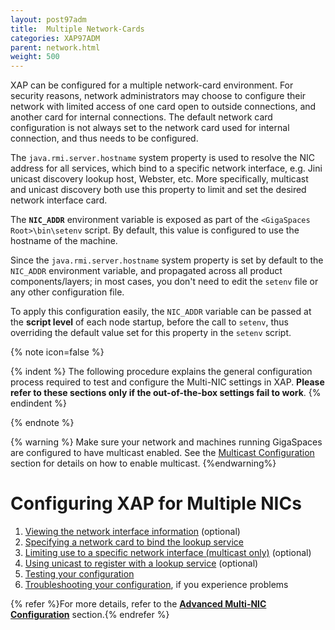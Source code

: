 ```yaml
---
layout: post97adm
title:  Multiple Network-Cards
categories: XAP97ADM
parent: network.html
weight: 500
---
```





XAP can be configured for a multiple network-card environment. For security reasons, network administrators may choose to configure their network with limited access of one card open to outside connections, and another card for internal connections. The default network card configuration is not always set to the network card used for internal connection, and thus needs to be configured.

The `java.rmi.server.hostname` system property is used to resolve the NIC address for all services, which bind to a specific network interface, e.g. Jini unicast discovery lookup host, Webster, etc. More specifically, multicast and unicast discovery both use this property to limit and set the desired network interface card.

The **`NIC_ADDR`** environment variable is exposed as part of the `<GigaSpaces Root>\bin\setenv` script. By default, this value is configured to use the hostname of the machine.

Since the `java.rmi.server.hostname` system property is set by default to the `NIC_ADDR` environment variable, and propagated across all product components/layers; in most cases, you don't need to edit the `setenv` file or any other configuration file.

To apply this configuration easily, the `NIC_ADDR` variable can be passed at the **script level** of each node startup, before the call to `setenv`, thus overriding the default value set for this property in the `setenv` script.

{% note icon=false %}

{% indent %}
The following procedure explains the general configuration process required to test and configure the Multi-NIC settings in XAP.
**Please refer to these sections only if the out-of-the-box settings fail to work**.
{% endindent %}

{% endnote %}

{% warning %}
Make sure your network and machines running GigaSpaces are configured to have multicast enabled. See the [Multicast Configuration](./network-multicast.html) section for details on how to enable multicast.
{%endwarning%}

# Configuring XAP for Multiple NICs

1. [Viewing the network interface information](./network-multi-nic-advanced.html#1) (optional)
1. [Specifying a network card to bind the lookup service](./network-multi-nic-advanced.html#2)
1. [Limiting use to a specific network interface (multicast only)](./network-multi-nic-advanced.html#3) (optional)
1. [Using unicast to register with a lookup service](./network-multi-nic-advanced.html#4) (optional)
1. [Testing your configuration](./network-multi-nic-advanced.html#5)
1. [Troubleshooting your configuration](./network-multi-nic-advanced.html#6), if you experience problems

{% refer %}For more details, refer to the **[Advanced Multi-NIC Configuration](./network-multi-nic-advanced.html)** section.{% endrefer %}
